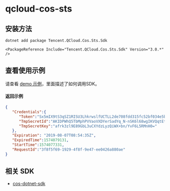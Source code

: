 # qcloud-cos-sts

## 安装方法

```
dotnet add package Tencent.QCloud.Cos.Sts.Sdk
```

```PackageReference
<PackageReference Include="Tencent.QCloud.Cos.Sts.Sdk" Version="3.0.*" />
```

## 查看使用示例

请查看 [demo 示例](https://github.com/tencentyun/qcloud-cos-sts-sdk/tree/master/dotnet/demo)，里面描述了如何调用SDK。

#### 返回示例

```json
{ 
   "Credentials":{ 
      "Token":"Sx5mIX9tS3qSZ1RISU3LhkrwslfUCTLL2de708fdd315fc52bf034e5b8e6c1f1bSoRV6ifryokZr5X7DGZi78Zu5UjkqpuHQszDcuB05Y3USR3_hYwt10tUX_KUktHIUSCxF6IkIZLSkRErV2SUer1Gzph-ouXuPvS66EOZAYCVMg4KZUcL0WvX_JAGFhIbbYG8so-3AES0TBqpCxaHuUgjle0OYvr60ge-PbtYuYp5LZlqCUSmAXpvs-v2Qkp6jYVo3uOzUwgfyBzVNo8HBrjIi8IFbEXcL1_Z9iVrY7YE4WNmkbjcEu5kDd8tgcrhHCHY1tCwrFCXlruQ4zr6mmsUwpo8TkwN2BT60Lw1vd_M9RjK7fd38ANBKPMwlBhixAyg2eVjrdBbsF748nkwB6dCIfUG1wy07ViCfIkqLRSTpUUXuWVh-z0OA0NW97hbYN2osCaZvmJTzB8iI-yoWoAWAk8QopcXtMT-X17IuYLEVXirM-jppGhcSDvYGqpGcIV1SGSVDd4aJYTpb_KgHBhpKRfGqccw6WPklH6GnE4",
      "TmpSecretId":"AKIDPWhQ5TbMphPVVaoVXDYerSadYq_N-nSK6l68wgIKVQqtEtfTjTW934kJWRC-Jll6",
      "TmpSecretKey":"afrk3zl9E89GbL3uCXYdzLyzQiWX+bn/YvF6L5RMnH0="
   },
   "Expiration": "2019-08-07T08:54:35Z",
   "ExpiredTime":1574079131,
   "StartTime":1574077331,
   "RequestId":"3f8f5f69-1929-4f8f-9e47-ee0426a880ae"
}
```

## 相关 SDK

* [cos-dotnet-sdk](https://github.com/tencentyun/qcloud-sdk-dotnet)
